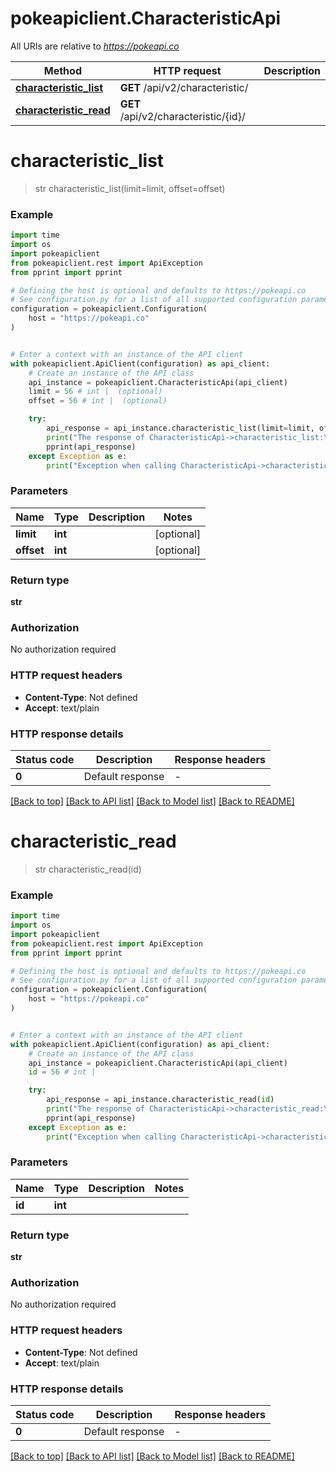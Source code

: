 # pokeapiclient.CharacteristicApi

All URIs are relative to *https://pokeapi.co*

Method | HTTP request | Description
------------- | ------------- | -------------
[**characteristic_list**](CharacteristicApi.md#characteristic_list) | **GET** /api/v2/characteristic/ | 
[**characteristic_read**](CharacteristicApi.md#characteristic_read) | **GET** /api/v2/characteristic/{id}/ | 


# **characteristic_list**
> str characteristic_list(limit=limit, offset=offset)



### Example


```python
import time
import os
import pokeapiclient
from pokeapiclient.rest import ApiException
from pprint import pprint

# Defining the host is optional and defaults to https://pokeapi.co
# See configuration.py for a list of all supported configuration parameters.
configuration = pokeapiclient.Configuration(
    host = "https://pokeapi.co"
)


# Enter a context with an instance of the API client
with pokeapiclient.ApiClient(configuration) as api_client:
    # Create an instance of the API class
    api_instance = pokeapiclient.CharacteristicApi(api_client)
    limit = 56 # int |  (optional)
    offset = 56 # int |  (optional)

    try:
        api_response = api_instance.characteristic_list(limit=limit, offset=offset)
        print("The response of CharacteristicApi->characteristic_list:\n")
        pprint(api_response)
    except Exception as e:
        print("Exception when calling CharacteristicApi->characteristic_list: %s\n" % e)
```



### Parameters


Name | Type | Description  | Notes
------------- | ------------- | ------------- | -------------
 **limit** | **int**|  | [optional] 
 **offset** | **int**|  | [optional] 

### Return type

**str**

### Authorization

No authorization required

### HTTP request headers

 - **Content-Type**: Not defined
 - **Accept**: text/plain

### HTTP response details

| Status code | Description | Response headers |
|-------------|-------------|------------------|
**0** | Default response |  -  |

[[Back to top]](#) [[Back to API list]](../README.md#documentation-for-api-endpoints) [[Back to Model list]](../README.md#documentation-for-models) [[Back to README]](../README.md)

# **characteristic_read**
> str characteristic_read(id)



### Example


```python
import time
import os
import pokeapiclient
from pokeapiclient.rest import ApiException
from pprint import pprint

# Defining the host is optional and defaults to https://pokeapi.co
# See configuration.py for a list of all supported configuration parameters.
configuration = pokeapiclient.Configuration(
    host = "https://pokeapi.co"
)


# Enter a context with an instance of the API client
with pokeapiclient.ApiClient(configuration) as api_client:
    # Create an instance of the API class
    api_instance = pokeapiclient.CharacteristicApi(api_client)
    id = 56 # int | 

    try:
        api_response = api_instance.characteristic_read(id)
        print("The response of CharacteristicApi->characteristic_read:\n")
        pprint(api_response)
    except Exception as e:
        print("Exception when calling CharacteristicApi->characteristic_read: %s\n" % e)
```



### Parameters


Name | Type | Description  | Notes
------------- | ------------- | ------------- | -------------
 **id** | **int**|  | 

### Return type

**str**

### Authorization

No authorization required

### HTTP request headers

 - **Content-Type**: Not defined
 - **Accept**: text/plain

### HTTP response details

| Status code | Description | Response headers |
|-------------|-------------|------------------|
**0** | Default response |  -  |

[[Back to top]](#) [[Back to API list]](../README.md#documentation-for-api-endpoints) [[Back to Model list]](../README.md#documentation-for-models) [[Back to README]](../README.md)

